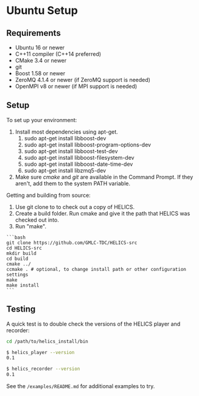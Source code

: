 # Ubuntu Setup #

## Requirements ##

  * Ubuntu 16 or newer
  * C++11 compiler (C++14 preferred)
  * CMake 3.4 or newer
  * git
  * Boost 1.58 or newer
  * ZeroMQ 4.1.4 or newer (if ZeroMQ support is needed)
  * OpenMPI v8 or newer (if MPI support is needed)

## Setup ##

To set up your environment:

   1. Install most dependencies using apt-get.
      1. sudo apt-get install libboost-dev
      2. sudo apt-get install libboost-program-options-dev
      3. sudo apt-get install libboost-test-dev
      4. sudo apt-get install libboost-filesystem-dev
      5. sudo apt-get install libboost-date-time-dev
      6. sudo apt-get install libzmq5-dev
   2. Make sure *cmake* and *git* are available in the Command Prompt. If they aren't, add them to the system PATH variable.

Getting and building from source:

   1. Use git clone to to check out a copy of HELICS.
   2. Create a build folder. Run cmake and give it the path that HELICS was checked out into.
   3. Run "make".

    ```bash
    git clone https://github.com/GMLC-TDC/HELICS-src
    cd HELICS-src
    mkdir build
    cd build
    cmake ../
    ccmake . # optional, to change install path or other configuration settings
    make
    make install
    ```

## Testing

A quick test is to double check the versions of the HELICS player and recorder:

```bash
cd /path/to/helics_install/bin

$ helics_player --version
0.1

$ helics_recorder --version
0.1
```

See the `/examples/README.md` for additional examples to try.

